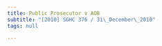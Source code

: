 ```yaml
---
title: Public Prosecutor v AOB
subtitle: "[2010] SGHC 376 / 31\_December\_2010"
tags: null

---
```


